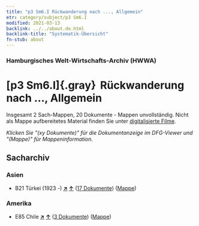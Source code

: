 ```yaml
---
title: "p3 Sm6.I Rückwanderung nach ..., Allgemein"
etr: category/subject/p3 Sm6.I
modified: 2021-03-13
backlink: ../../about.de.html
backlink-title: "Systematik-Übersicht"
fn-stub: about
---
```


### Hamburgisches Welt-Wirtschafts-Archiv (HWWA)
# [p3 Sm6.I]{.gray}&#8201; Rückwanderung nach ..., Allgemein&#160; 




Insgesamt 2 Sach-Mappen, 20 Dokumente - Mappen unvollständig.
Nicht als Mappe aufbereitetes Material finden Sie unter [digitalisierte Filme](/film/h1_sh).

_Klicken Sie "(xy Dokumente)" für die Dokumentanzeige im DFG-Viewer und "(Mappe)" für Mappeninformation._

## Sacharchiv




### Asien

- B21 Türkei (1923 -) [**&nearr;**](../../../geo/i/141111/about.de.html "Türkei (1923 -) (alle Mappen)") [**&uarr;**](../../../geo/about.de.html#B21 "Ländersystematik") (<a href="https://pm20.zbw.eu/dfgview/sh/141111,145922" title="über: Türkei (1923 -) : Rückwanderung nach ..., Allgemein" target="_blank">17 Dokumente</a>) ([Mappe](http://purl.org/pressemappe20/folder/sh/141111,145922))

### Amerika

- E85 Chile [**&nearr;**](../../../geo/i/141691/about.de.html "Chile (alle Mappen)") [**&uarr;**](../../../geo/about.de.html#E85 "Ländersystematik") (<a href="https://pm20.zbw.eu/dfgview/sh/141691,145922" title="über: Chile : Rückwanderung nach ..., Allgemein" target="_blank">3 Dokumente</a>) ([Mappe](http://purl.org/pressemappe20/folder/sh/141691,145922))



